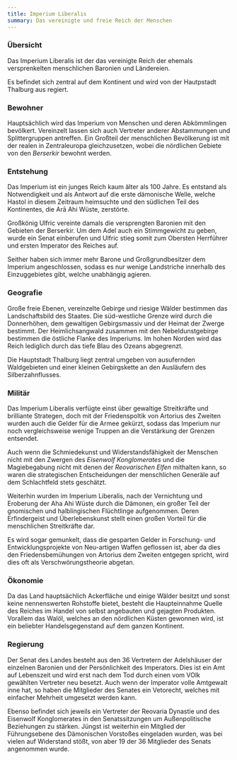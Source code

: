 ```yaml
---
title: Imperium Liberalis
summary: Das vereinigte und freie Reich der Menschen
---
```


### Übersicht

Das Imperium Liberalis ist der das vereinigte Reich der ehemals versprenkelten menschlichen Baronien und Ländereien.

Es befindet sich zentral auf dem Kontinent und  wird von der Hautpstadt Thalburg aus regiert. 

### Bewohner

Hauptsächlich wird das Imperium von Menschen und deren Abkömmlingen bevölkert. Vereinzelt lassen sich auch Vertreter anderer Abstammungen und Splittergruppen antreffen. Ein Großteil der menschlichen Bevölkerung ist mit der realen in Zentraleuropa gleichzusetzen, wobei die nördlichen Gebiete von den *Berserkir* bewohnt werden. 

 ### Entstehung

Das Imperium ist ein junges Reich kaum älter als 100 Jahre. Es entstand als Notwendigkeit und als Antwort auf die erste dämonische Welle, welche Hastol in diesem Zeitraum heimsuchte und den südlichen Teil des Kontinentes, die Arā Ahi Wüste, zerstörte.

Großkönig Ulfric vereinte damals die versprengten Baronien mit den Gebieten der Berserkir. Um dem Adel auch ein Stimmgewicht zu geben, wurde ein Senat einberufen und Ulfric stieg somit zum Obersten Herrführer und ersten Imperator des Reiches auf. 

Seither haben sich immer mehr Barone und Großgrundbesitzer dem Imperium angeschlossen, sodass es nur wenige Landstriche innerhalb des Einzuggebietes gibt, welche unabhängig agieren.  

### Geografie 

Große freie Ebenen, vereinzelte Gebirge und riesige Wälder bestimmen das Landschaftsbild des Staates. Die süd-westliche Grenze wird durch die Donnerhöhen, dem gewaltigen Gebirgsmassiv und der Heimat der Zwerge bestimmt. Der Heimlichsangwald zusammen mit den Nebeldunstgebirge  bestimmen die östliche Flanke des Imperiums. Im hohen Norden wird das Reich lediglich durch das tiefe Blau des Ozeans abgegrenzt.

Die Hauptstadt Thalburg liegt zentral umgeben von ausufernden Waldgebieten und einer kleinen Gebirgskette an den Ausläufern des Silberzahnflusses.

### Militär

Das Imperium Liberalis verfügte einst über gewaltige Streitkräfte und brilliante Strategen, doch mit der Friedenspoltik von Artorius des Zweiten wurden auch die Gelder für die Armee gekürzt, sodass das Imperium nur noch vergleichsweise wenige Truppen an die Verstärkung der Grenzen entsendet.  

Auch wenn die Schmiedekunst und Widerstandsfähigkeit der Menschen nicht mit den Zwergen des *Eisenwolf Konglomerates* und die Magiebegabung nicht mit denen der *Reovarischen Elfen* mithalten kann, so waren die strategischen Entscheidungen der menschlichen Generäle auf dem Schlachtfeld stets geschätzt.

Weiterhin wurden im Imperium Liberalis, nach der Vernichtung und Eroberung der Aha Ahi Wüste durch die Dämonen, ein großer Teil der gnomischen und halblingischen Flüchtlinge aufgenommen. Deren Erfindergeist und Überlebenskunst stellt einen großen Vorteil für die menschlichen Streitkräfte dar.

Es wird sogar gemunkelt, dass die gesparten Gelder in Forschung- und Entwicklungsprojekte von Neu-artigen Waffen geflossen ist, aber da dies den Friedensbemühungen von Artorius dem Zweiten entgegen spricht, wird dies oft als Verschwörungstheorie abgetan.

### Ökonomie

Da das Land hauptsächlich Ackerfläche und einige Wälder besitzt und sonst keine nennenswerten Rohstoffe bietet, besteht die Haupteinnahme Quelle des Reiches im Handel von selbst angebauten und gejagten Produkten. Vorallem das Walöl, welches an den nördlichen Küsten gewonnen wird, ist ein beliebter Handelsgegenstand auf dem ganzen Kontinent.

### Regierung 

Der Senat des Landes besteht aus den 36 Vertretern der Adelshäuser der einzelnen Baronien und der Persönlichkeit des Imperators. Dies ist ein Amt auf Lebenszeit und wird erst nach dem Tod durch einen vom VOlk gewählten Vertreter neu besetzt. Auch wenn der Imperator volle Amtgewalt inne hat, so haben die Mitglieder des Senates ein Vetorecht, welches mit einfacher Mehrheit umgesetzt werden kann. 

Ebenso befindet sich jeweils ein Vertreter der Reovaria Dynastie und des Eisenwolf Konglomerates in den Senatssitzungen um Außenpolitische Beziehungen zu stärken. Jüngst ist weiterhin ein Mitglied der Führungsebene des Dämonischen Vorstoßes eingeladen wurden, was bei vielen auf Widerstand stößt, von aber 19 der 36 Mitglieder des Senats angenommen wurde.

